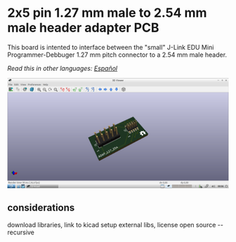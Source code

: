 # 2x5 pin 1.27 mm male to 2.54 mm male header adapter PCB

This board is intented to interface between the "small" J-Link EDU Mini Programmer-Debbuger 1.27 mm pitch connector to a 2.54 mm male header.

*Read this in other languages: [Español](README.es.md)*

![PCB 3D picture](docs/pcb3d.png)

## considerations

download libraries, link to kicad setup external libs, license open source --recursive
